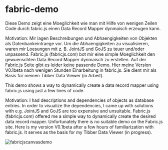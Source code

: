 # fabric-demo
Diese Demo zeigt eine Moeglichkeit wie man mit Hilfe von wenigen Zeilen Code durch fabric.js einen Data Record Mapper dynmaisch erzeugen kann.

Motivation: Mir lagen Beschreibungen und Abhaengigkeiten von Objekten als Datenbankeintraege vor. Um die Abhaengigkeiten zu visualisieren, waren mir Loesungen mit z. B. JointJS und GoJS zu teuer und/oder unpassend. Fabric.js (fabricjs.com) bot mir eine simple Moeglichkeit den gewuenschten Data Record Mapper dynmaisch zu erstellen. Auf der Fabric.js Seite gibt es leider keine passende Demo.
Hier meine Version V0.1beta nach wenigen Stunden Einarbeitung in fabric.js. Sie dient mir als Basis für meinen Tibber Data Viewer (in Arbeit).  

This demo shows a way to dynamically create a data record mapper using fabric.js using just a few lines of code.

Motivation: I had descriptions and dependencies of objects as database entries. In order to visualize the dependencies, I came up with solutions with e.g. JointJS and GoJS are too expensive and unsuitable. Fabric.js (fabricjs.com) offered me a simple way to dynamically create the desired data record mapper. Unfortunately there is no suitable demo on the Fabric.js site. Here is my version V0.1beta after a few hours of familiarization with fabric.js. It serves as the basis for my Tibber Data Viewer (in progress).

![fabricjscanvasdemo](https://github.com/TippvomTibb/fabric-demo/assets/78361243/c13f84be-9fa7-466f-9733-514c8baad7c3)

